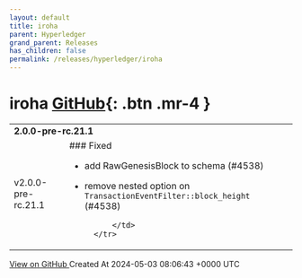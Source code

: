```yaml
---
layout: default
title: iroha
parent: Hyperledger
grand_parent: Releases
has_children: false
permalink: /releases/hyperledger/iroha
---
```


# iroha <span class="fs-3 right-align">[GitHub](https://github.com/hyperledger/iroha){: .btn .mr-4 }</span>


<div>
    <table>
        <tr>
            <td colspan="2">
                <b>
                    2.0.0-pre-rc.21.1
                </b>
            </td>
        </tr>
        <tr>
            <td>
                <span class="chip">
                    v2.0.0-pre-rc.21.1
                </span>
            </td>
            <td>
                ### Fixed

- add RawGenesisBlock to schema (#4538)
- remove nested option on `TransactionEventFilter::block_height` (#4538)

            </td>
        </tr>
    </table>
    <a href="https://github.com/hyperledger/iroha/releases/tag/v2.0.0-pre-rc.21.1" class=".btn">
        View on GitHub
    </a>
    <span class="right-align">
        Created At 2024-05-03 08:06:43 +0000 UTC
    </span>
</div>


